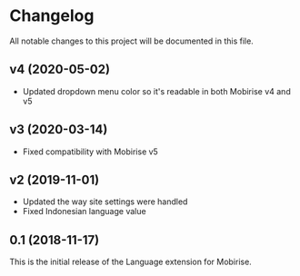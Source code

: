 # Changelog

All notable changes to this project will be documented in this file.

## v4 (2020-05-02)

- Updated dropdown menu color so it's readable in both Mobirise v4 and v5

## v3 (2020-03-14)

- Fixed compatibility with Mobirise v5

## v2 (2019-11-01)

- Updated the way site settings were handled
- Fixed Indonesian language value

## 0.1 (2018-11-17)

This is the initial release of the Language extension for Mobirise.